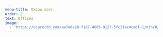 ```yaml
---
menu-title: Oxbow door.
order: 2
text: Offices
image:
  - 'https://ucarecdn.com/aa7e8a28-f187-4665-9127-5fc21ac4cadf~1/nth/0/'
---
```


